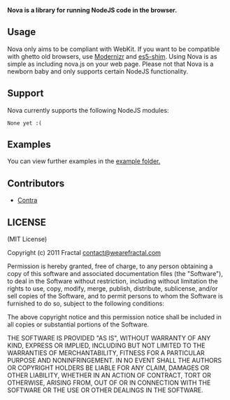 **Nova is a library for running NodeJS code in the browser.**

## Usage

Nova only aims to be compliant with WebKit. If you want to be compatible with ghetto old browsers, use [Modernizr](http://www.modernizr.com/) and [es5-shim](https://github.com/kriskowal/es5-shim).
Using Nova is as simple as including nova.js on your web page. Please not that Nova is a newborn baby and only supports certain NodeJS functionality.

## Support

Nova currently supports the following NodeJS modules:

```
None yet :(
```

## Examples

You can view further examples in the [example folder.](https://github.com/wearefractal/nova/tree/master/examples)

## Contributors

- [Contra](https://github.com/Contra)

## LICENSE

(MIT License)

Copyright (c) 2011 Fractal <contact@wearefractal.com>

Permission is hereby granted, free of charge, to any person obtaining
a copy of this software and associated documentation files (the
"Software"), to deal in the Software without restriction, including
without limitation the rights to use, copy, modify, merge, publish,
distribute, sublicense, and/or sell copies of the Software, and to
permit persons to whom the Software is furnished to do so, subject to
the following conditions:

The above copyright notice and this permission notice shall be
included in all copies or substantial portions of the Software.

THE SOFTWARE IS PROVIDED "AS IS", WITHOUT WARRANTY OF ANY KIND,
EXPRESS OR IMPLIED, INCLUDING BUT NOT LIMITED TO THE WARRANTIES OF
MERCHANTABILITY, FITNESS FOR A PARTICULAR PURPOSE AND
NONINFRINGEMENT. IN NO EVENT SHALL THE AUTHORS OR COPYRIGHT HOLDERS BE
LIABLE FOR ANY CLAIM, DAMAGES OR OTHER LIABILITY, WHETHER IN AN ACTION
OF CONTRACT, TORT OR OTHERWISE, ARISING FROM, OUT OF OR IN CONNECTION
WITH THE SOFTWARE OR THE USE OR OTHER DEALINGS IN THE SOFTWARE.
